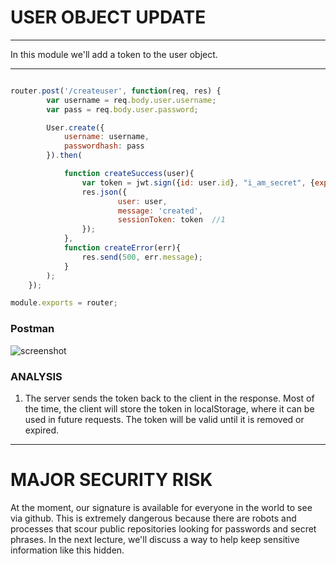 # USER OBJECT UPDATE
---
In this module we'll add a token to the user object.

<hr>

```js

router.post('/createuser', function(req, res) {
		var username = req.body.user.username;
		var pass = req.body.user.password;

		User.create({
			username: username,
			passwordhash: pass
		}).then(

			function createSuccess(user){
			    var token = jwt.sign({id: user.id}, "i_am_secret", {expiresIn: 60*60*24});
				res.json({
						user: user,
						message: 'created',
						sessionToken: token  //1
				});
			},
			function createError(err){
				res.send(500, err.message);
			}
		);
	});

module.exports = router;
```

### Postman
![screenshot](3-token-postman.PNG)

### ANALYSIS
1. The server sends the token back to the client in the response. Most of the time, the client will store the token in localStorage, where it can be used in future requests. The token will be valid until it is removed or expired.

<hr/>

# MAJOR SECURITY RISK
At the moment, our signature is available for everyone in the world to see via github. This is extremely dangerous because there are robots and processes that scour public repositories looking for passwords and secret phrases. In the next lecture, we'll discuss a way to help keep sensitive information like this hidden.